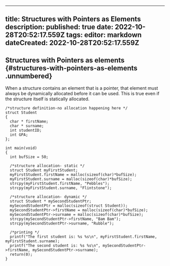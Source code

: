 
---
title: Structures with Pointers as Elements
description: 
published: true
date: 2022-10-28T20:52:17.559Z
tags: 
editor: markdown
dateCreated: 2022-10-28T20:52:17.559Z
---

## Structures with Pointers as elements {#structures-with-pointers-as-elements .unnumbered}

When a structure contains an element that is a pointer, that element
must always be dynamically allocated before it can be used. This is true
even if the structure itself is statically allocated.

    /*structure definition-no allocation happening here */
    struct Student
    {
      char * firstName;
      char * surname;
      int studentID;
      int GPA;
    };

    int main(void)
    {
      int bufSize = 50;

      /*structure allocation- static */
      struct Student myFirstStudent;
      myFirstStudent.firstName = malloc(sizeof(char)*bufSize);
      myFirstStudent.surname = malloc(sizeof(char)*bufSize);
      strcpy(myFirstStudent.firstName, "Pebbles");
      strcpy(myFirstStudent.surname, "Flintstone");
     
      /*structure allocation- dynamic */
      struct Student * mySecondStudentPtr;
      mySecondStudentPtr = malloc(sizeof(struct Student));
      mySecondStudentPtr->firstName = malloc(sizeof(char)*bufSize);
      mySecondStudentPtr->surname = malloc(sizeof(char)*bufSize);
      strcpy(mySecondStudentPtr->firstName, "Bam Bam");
      strcpy(mySecondStudentPtr->surname, "Rubble");

      /*printing */
      printf("The first student is: %s %s\n", myFirstStudent.firstName, myFirstStudent.surname);
      printf("The second student is: %s %s\n", mySecondStudentPtr->firstName, mySecondStudentPtr->surname);
      return(0);
    }
